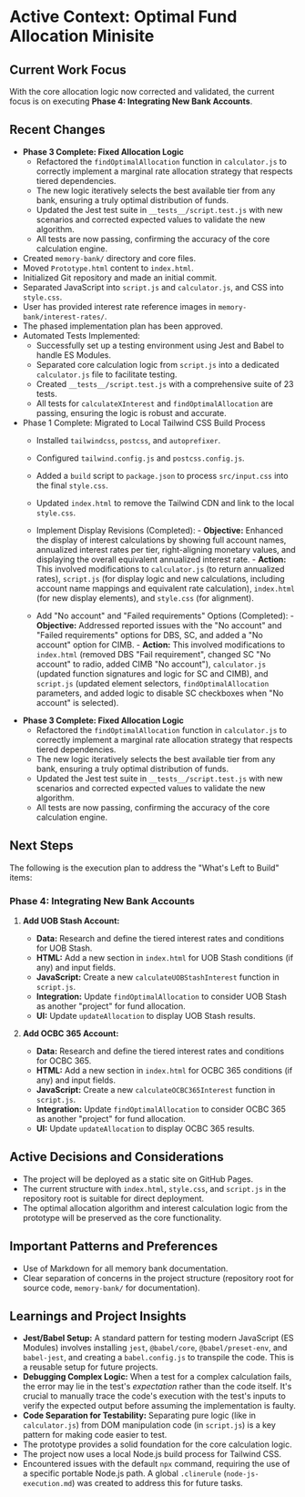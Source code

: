 # Active Context: Optimal Fund Allocation Minisite

## Current Work Focus

With the core allocation logic now corrected and validated, the current focus is on executing **Phase 4: Integrating New Bank Accounts**.

## Recent Changes

- **Phase 3 Complete: Fixed Allocation Logic**
  - Refactored the `findOptimalAllocation` function in `calculator.js` to correctly implement a marginal rate allocation strategy that respects tiered dependencies.
  - The new logic iteratively selects the best available tier from any bank, ensuring a truly optimal distribution of funds.
  - Updated the Jest test suite in `__tests__/script.test.js` with new scenarios and corrected expected values to validate the new algorithm.
  - All tests are now passing, confirming the accuracy of the core calculation engine.
- Created `memory-bank/` directory and core files.
- Moved `Prototype.html` content to `index.html`.
- Initialized Git repository and made an initial commit.
- Separated JavaScript into `script.js` and `calculator.js`, and CSS into `style.css`.
- User has provided interest rate reference images in `memory-bank/interest-rates/`.
- The phased implementation plan has been approved.
- Automated Tests Implemented:
  - Successfully set up a testing environment using Jest and Babel to handle ES Modules.
  - Separated core calculation logic from `script.js` into a dedicated `calculator.js` file to facilitate testing.
  - Created `__tests__/script.test.js` with a comprehensive suite of 23 tests.
  - All tests for `calculateXInterest` and `findOptimalAllocation` are passing, ensuring the logic is robust and accurate.
- Phase 1 Complete: Migrated to Local Tailwind CSS Build Process
  - Installed `tailwindcss`, `postcss`, and `autoprefixer`.
  - Configured `tailwind.config.js` and `postcss.config.js`.
  - Added a `build` script to `package.json` to process `src/input.css` into the final `style.css`.
  - Updated `index.html` to remove the Tailwind CDN and link to the local `style.css`.
  - Implement Display Revisions (Completed):
        - **Objective:** Enhanced the display of interest calculations by showing full account names, annualized interest rates per tier, right-aligning monetary values, and displaying the overall equivalent annualized interest rate.
        - **Action:** This involved modifications to `calculator.js` (to return annualized rates), `script.js` (for display logic and new calculations, including account name mappings and equivalent rate calculation), `index.html` (for new display elements), and `style.css` (for alignment).

  - Add "No account" and "Failed requirements" Options (Completed):
        - **Objective:** Addressed reported issues with the "No account" and "Failed requirements" options for DBS, SC, and added a "No account" option for CIMB.
        - **Action:** This involved modifications to `index.html` (removed DBS "Fail requirement", changed SC "No account" to radio, added CIMB "No account"), `calculator.js` (updated function signatures and logic for SC and CIMB), and `script.js` (updated element selectors, `findOptimalAllocation` parameters, and added logic to disable SC checkboxes when "No account" is selected).
>>>>>>>
- **Phase 3 Complete: Fixed Allocation Logic**
  - Refactored the `findOptimalAllocation` function in `calculator.js` to correctly implement a marginal rate allocation strategy that respects tiered dependencies.
  - The new logic iteratively selects the best available tier from any bank, ensuring a truly optimal distribution of funds.
  - Updated the Jest test suite in `__tests__/script.test.js` with new scenarios and corrected expected values to validate the new algorithm.
  - All tests are now passing, confirming the accuracy of the core calculation engine.

## Next Steps

The following is the execution plan to address the "What's Left to Build" items:

### Phase 4: Integrating New Bank Accounts

1. __Add UOB Stash Account:__

   - __Data:__ Research and define the tiered interest rates and conditions for UOB Stash.
   - __HTML:__ Add a new section in `index.html` for UOB Stash conditions (if any) and input fields.
   - __JavaScript:__ Create a new `calculateUOBStashInterest` function in `script.js`.
   - __Integration:__ Update `findOptimalAllocation` to consider UOB Stash as another "project" for fund allocation.
   - __UI:__ Update `updateAllocation` to display UOB Stash results.

2. __Add OCBC 365 Account:__

   - __Data:__ Research and define the tiered interest rates and conditions for OCBC 365.
   - __HTML:__ Add a new section in `index.html` for OCBC 365 conditions (if any) and input fields.
   - __JavaScript:__ Create a new `calculateOCBC365Interest` function in `script.js`.
   - __Integration:__ Update `findOptimalAllocation` to consider OCBC 365 as another "project" for fund allocation.
   - __UI:__ Update `updateAllocation` to display OCBC 365 results.



## Active Decisions and Considerations

- The project will be deployed as a static site on GitHub Pages.
- The current structure with `index.html`, `style.css`, and `script.js` in the repository root is suitable for direct deployment.
- The optimal allocation algorithm and interest calculation logic from the prototype will be preserved as the core functionality.

## Important Patterns and Preferences

- Use of Markdown for all memory bank documentation.
- Clear separation of concerns in the project structure (repository root for source code, `memory-bank/` for documentation).

## Learnings and Project Insights

- **Jest/Babel Setup:** A standard pattern for testing modern JavaScript (ES Modules) involves installing `jest`, `@babel/core`, `@babel/preset-env`, and `babel-jest`, and creating a `babel.config.js` to transpile the code. This is a reusable setup for future projects.
- **Debugging Complex Logic:** When a test for a complex calculation fails, the error may lie in the test's *expectation* rather than the code itself. It's crucial to manually trace the code's execution with the test's inputs to verify the expected output before assuming the implementation is faulty.
- **Code Separation for Testability:** Separating pure logic (like in `calculator.js`) from DOM manipulation code (in `script.js`) is a key pattern for making code easier to test.
- The prototype provides a solid foundation for the core calculation logic.
- The project now uses a local Node.js build process for Tailwind CSS.
- Encountered issues with the default `npx` command, requiring the use of a specific portable Node.js path. A global `.clinerule` (`node-js-execution.md`) was created to address this for future tasks.
